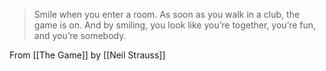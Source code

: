 > Smile when you enter a room. As soon as you walk in a club, the game is on. And by smiling, you look like you’re together, you’re fun, and you’re somebody.

From [[The Game]] by [[Neil Strauss]]